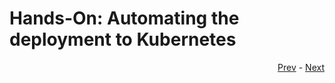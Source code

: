 # Hands-On: Automating the deployment to Kubernetes

<div align="right">
   
   [Prev](05_deploy-to-k8s.md) - [Next](07_intro-to-testing.md)
</div>